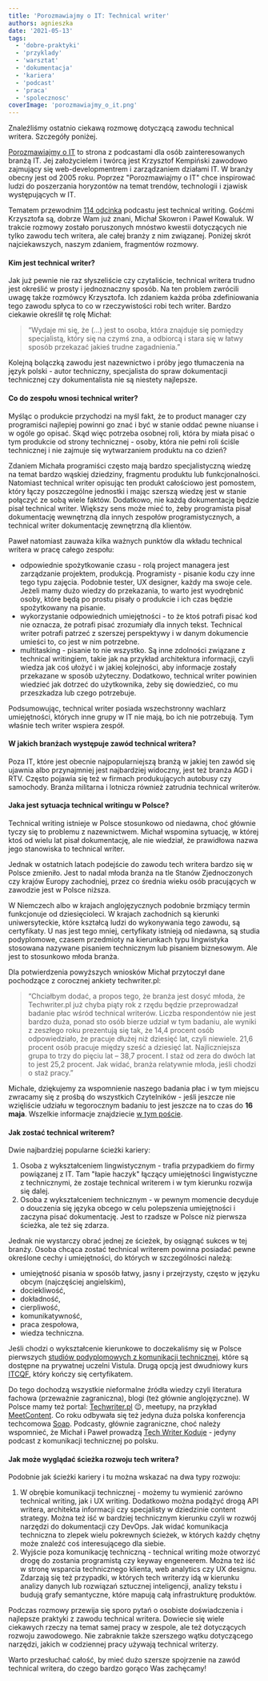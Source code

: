 ```yaml
---
title: 'Porozmawiajmy o IT: Technical writer'
authors: agnieszka
date: '2021-05-13'
tags:
  - 'dobre-praktyki'
  - 'przyklady'
  - 'warsztat'
  - 'dokumentacja'
  - 'kariera'
  - 'podcast'
  - 'praca'
  - 'spolecznosc'
coverImage: 'porozmawiajmy_o_it.png'
---
```


Znaleźliśmy ostatnio ciekawą rozmowę dotyczącą zawodu technical writera.
Szczegóły poniżej.

<!--truncate-->

[Porozmawiajmy o IT](https://porozmawiajmyoit.pl/) to strona z podcastami dla
osób zainteresowanych branżą IT. Jej założycielem i twórcą jest Krzysztof
Kempiński zawodowo zajmujący się web-developmentrem i zarządzaniem działami IT.
W branży obecny jest od 2005 roku. Poprzez "Porozmawiajmy o IT" chce inspirować
ludzi do poszerzania horyzontów na temat trendów, technologii i zjawisk
występujących w IT.

Tematem przewodnim
[114 odcinka](https://porozmawiajmyoit.pl/poit-114-technical-writer/) podcastu
jest technical writing. Gośćmi Krzysztofa są, dobrze Wam już znani, Michał
Skowron i Paweł Kowaluk. W trakcie rozmowy zostało poruszonych mnóstwo kwestii
dotyczących nie tylko zawodu tech writera, ale całej branży z nim związanej.
Poniżej skrót najciekawszych, naszym zdaniem, fragmentów rozmowy.

#### Kim jest technical writer?

Jak już pewnie nie raz słyszeliście czy czytaliście, technical writera trudno
jest określić w prosty i jednoznaczny sposób. Na ten problem zwrócili uwagę
także rozmówcy Krzysztofa. Ich zdaniem każda próba zdefiniowania tego zawodu
spłyca to co w rzeczywistości robi tech writer. Bardzo ciekawie określił tę rolę
Michał:

> “Wydaje mi się, że (...) jest to osoba, która znajduje się pomiędzy
> specjalistą, który się na czymś zna, a odbiorcą i stara się w łatwy sposób
> przekazać jakieś trudne zagadnienia.”

Kolejną bolączką zawodu jest nazewnictwo i próby jego tłumaczenia na język
polski - autor techniczny, specjalista do spraw dokumentacji technicznej czy
dokumentalista nie są niestety najlepsze.

#### Co do zespołu wnosi technical writer?

Myśląc o produkcie przychodzi na myśl fakt, że to product manager czy
programiści najlepiej powinni go znać i być w stanie oddać pewne niuanse i w
ogóle go opisać. Skąd więc potrzeba osobnej roli, która by miała pisać o tym
produkcie od strony technicznej - osoby, która nie pełni roli ściśle technicznej
i nie zajmuje się wytwarzaniem produktu na co dzień?

Zdaniem Michała programiści często mają bardzo specjalistyczną wiedzę na temat
bardzo wąskiej dziedziny, fragmentu produktu lub funkcjonalności. Natomiast
technical writer opisując ten produkt całościowo jest pomostem, który łączy
poszczególne jednostki i mając szerszą wiedzę jest w stanie połączyć ze sobą
wiele faktów. Dodatkowo, nie każdą dokumentację będzie pisał technical writer.
Większy sens może mieć to, żeby programista pisał dokumentację wewnętrzną dla
innych zespołów programistycznych, a technical writer dokumentację zewnętrzną
dla klientów.

Paweł natomiast zauważa kilka ważnych punktów dla wkładu technical writera w
pracę całego zespołu:

- odpowiednie spożytkowanie czasu - rolą project managera jest zarządzanie
  projektem, produkcją. Programisty - pisanie kodu czy inne tego typu zajęcia.
  Podobnie tester, UX designer, każdy ma swoje cele. Jeżeli mamy dużo wiedzy do
  przekazania, to warto jest wyodrębnić osoby, które będą po prostu pisały o
  produkcie i ich czas będzie spożytkowany na pisanie.
- wykorzystanie odpowiednich umiejętności - to że ktoś potrafi pisać kod nie
  oznacza, że potrafi pisać zrozumiały dla innych tekst. Technical writer
  potrafi patrzeć z szerszej perspektywy i w danym dokumencie umieści to, co
  jest w nim potrzebne.
- multitasking - pisanie to nie wszystko. Są inne zdolności związane z technical
  writingiem, takie jak na przykład architektura informacji, czyli wiedza jak
  coś ułożyć i w jakiej kolejności, aby informacje zostały przekazane w sposób
  użyteczny. Dodatkowo, technical writer powinien wiedzieć jak dotrzeć do
  użytkownika, żeby się dowiedzieć, co mu przeszkadza lub czego potrzebuje.

Podsumowując, technical writer posiada wszechstronny wachlarz umiejętności,
których inne grupy w IT nie mają, bo ich nie potrzebują. Tym właśnie tech writer
wspiera zespół.

#### W jakich branżach występuje zawód technical writera?

Poza IT, które jest obecnie najpopularniejszą branżą w jakiej ten zawód się
ujawnia albo przynajmniej jest najbardziej widoczny, jest też branża AGD i RTV.
Często pojawia się też w firmach produkujących autobusy czy samochody. Branża
militarna i lotnicza również zatrudnia technical writerów.

#### Jaka jest sytuacja technical writingu w Polsce?

Technical writing istnieje w Polsce stosunkowo od niedawna, choć głównie tyczy
się to problemu z nazewnictwem. Michał wspomina sytuację, w której ktoś od wielu
lat pisał dokumentację, ale nie wiedział, że prawidłowa nazwa jego stanowiska to
technical writer.

Jednak w ostatnich latach podejście do zawodu tech writera bardzo się w Polsce
zmieniło. Jest to nadal młoda branża na tle Stanów Zjednoczonych czy krajów
Europy zachodniej, przez co średnia wieku osób pracujących w zawodzie jest w
Polsce niższa.

W Niemczech albo w krajach anglojęzycznych podobnie brzmiący termin funkcjonuje
od dziesięcioleci. W krajach zachodnich są kierunki uniwersyteckie, które
kształcą ludzi do wykonywania tego zawodu, są certyfikaty. U nas jest tego
mniej, certyfikaty istnieją od niedawna, są studia podyplomowe, czasem
przedmioty na kierunkach typu lingwistyka stosowana nazywane pisaniem
technicznym lub pisaniem biznesowym. Ale jest to stosunkowo młoda branża.

Dla potwierdzenia powyższych wniosków Michał przytoczył dane pochodzące z
corocznej ankiety techwriter.pl:

> “Chciałbym dodać, a propos tego, że branża jest dosyć młoda, że Techwriter.pl
> już chyba piąty rok z rzędu będzie przeprowadzał badanie płac wśród technical
> writerów. Liczba respondentów nie jest bardzo duża, ponad sto osób bierze
> udział w tym badaniu, ale wyniki z zeszłego roku prezentują się tak, że 14,4
> procent osób odpowiedziało, że pracuje dłużej niż dziesięć lat, czyli
> niewiele. 21,6 procent osób pracuje między sześć a dziesięć lat.
> Najliczniejsza grupa to trzy do pięciu lat – 38,7 procent. I staż od zera do
> dwóch lat to jest 25,2 procent. Jak widać, branża relatywnie młoda, jeśli
> chodzi o staż pracy.”

Michale, dziękujemy za wspomnienie naszego badania płac i w tym miejscu zwracamy
się z prośbą do wszystkich Czytelników - jeśli jeszcze nie wzięliście udziału w
tegorocznym badaniu to jest jeszcze na to czas do **16 maja**. Wszelkie
informacje znajdziecie
[w tym poście](http://techwriter.pl/badanie-plac-w-komunikacji-technicznej-2021-wypelnij-ankiete/).

#### Jak zostać technical writerem?

Dwie najbardziej popularne ścieżki kariery:

1. Osoba z wykształceniem lingwistycznym - trafia przypadkiem do firmy
   powiązanej z IT. Tam "łapie haczyk" łączący umiejętności lingwistyczne z
   technicznymi, że zostaje technical writerem i w tym kierunku rozwija się
   dalej.
2. Osoba z wykształceniem technicznym - w pewnym momencie decyduje o douczenia
   się języka obcego w celu polepszenia umiejętności i zaczyna pisać
   dokumentację. Jest to rzadsze w Polsce niż pierwsza ścieżka, ale też się
   zdarza.

Jednak nie wystarczy obrać jednej ze ścieżek, by osiągnąć sukces w tej branży.
Osoba chcąca zostać technical writerem powinna posiadać pewne określone cechy i
umiejętności, do których w szczególności należą:

- umiejętność pisania w sposób łatwy, jasny i przejrzysty, często w języku obcym
  (najczęściej angielskim),
- dociekliwość,
- dokładność,
- cierpliwość,
- komunikatywność,
- praca zespołowa,
- wiedza techniczna.

Jeśli chodzi o wykształcenie kierunkowe to doczekaliśmy się w Polsce pierwszych
[studiów podyplomowych z komunikacji technicznej](https://www.vistula.edu.pl/kierunki-studiow/kontynuacja-edukacji/studia-podyplomowe/informatyka/komunikacja-techniczna),
które są dostępne na prywatnej uczelni Vistula. Drugą opcją jest dwudniowy kurs
[ITCQF](https://itcqf.org/), który kończy się certyfikatem.

Do tego dochodzą wszystkie nieformalne źródła wiedzy czyli literatura fachowa
(przeważnie zagraniczna), blogi (też głównie anglojęzyczne). W Polsce mamy też
portal: [Techwriter.pl](http://techwriter.pl/) 😉, meetupy, na przykład
[MeetContent](http://meetcontent.org/). Co roku odbywała się też jedyna duża
polska konferencja techcomowa [Soap](http://soapconf.com/). Podcasty, głównie
zagraniczne, choć należy wspomnieć, że Michał i Paweł prowadzą
[Tech Writer Koduje](https://techwriterkoduje.pl/) - jedyny podcast z
komunikacji technicznej po polsku.

#### Jak może wyglądać ścieżka rozwoju tech writera?

Podobnie jak ścieżki kariery i tu można wskazać na dwa typy rozwoju:

1. W obrębie komunikacji technicznej - możemy tu wymienić zarówno technical
   writing, jak i UX writing. Dodatkowo można podążyć drogą API writera,
   architekta informacji czy specjalisty w dziedzinie content strategy. Można
   też iść w bardziej technicznym kierunku czyli w rozwój narzędzi do
   dokumentacji czy DevOps. Jak widać komunikacja techniczna to zlepek wielu
   pokrewnych ścieżek, w których każdy chętny może znaleźć coś interesującego
   dla siebie.
2. Wyjście poza komunikację techniczną - technical writing może otworzyć drogę
   do zostania programistą czy keyway engeneerem. Można też iść w stronę
   wsparcia technicznego klienta, web analytics czy UX designu. Zdarzają się też
   przypadki, w których tech writerzy idą w kierunku analizy danych lub
   rozwiązań sztucznej inteligencji, analizy tekstu i budują grafy semantyczne,
   które mapują całą infrastrukturę produktów.

Podczas rozmowy przewija się sporo pytań o osobiste doświadczenia i najlepsze
praktyki z zawodu technical writera. Dowiecie się wiele ciekawych rzeczy na
temat samej pracy w zespole, ale też dotyczących rozwoju zawodowego. Nie
zabraknie także szerszego wątku dotyczącego narzędzi, jakich w codziennej pracy
używają technical writerzy.

Warto przesłuchać całość, by mieć dużo szersze spojrzenie na zawód technical
writera, do czego bardzo gorąco Was zachęcamy!
